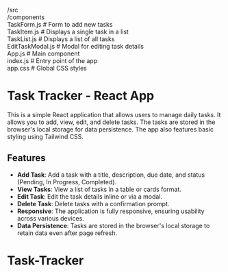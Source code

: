 /src <br/>
  /components <br/>
    TaskForm.js       # Form to add new tasks <br/>
    TaskItem.js       # Displays a single task in a list <br/>
    TaskList.js       # Displays a list of all tasks <br/>
    EditTaskModal.js  # Modal for editing task details <br/>
  App.js              # Main component <br/>
  index.js            # Entry point of the app <br/>
  app.css             # Global CSS styles <br/>

  # Task Tracker - React App <br/>

This is a simple React application that allows users to manage daily tasks. It allows you to add, view, edit, and delete tasks. The tasks are stored in the browser's local storage for data persistence. The app also features basic styling using Tailwind CSS.

## Features

- **Add Task**: Add a task with a title, description, due date, and status (Pending, In Progress, Completed).
- **View Tasks**: View a list of tasks in a table or cards format.
- **Edit Task**: Edit the task details inline or via a modal.
- **Delete Task**: Delete tasks with a confirmation prompt.
- **Responsive**: The application is fully responsive, ensuring usability across various devices.
- **Data Persistence**: Tasks are stored in the browser's local storage to retain data even after page refresh.
# Task-Tracker
